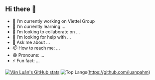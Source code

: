 ## Hi there 👋

- 🔭 I’m currently working on Viettel Group
- 🌱 I’m currently learning ...
- 👯 I’m looking to collaborate on ...
- 🤔 I’m looking for help with ...
- 💬 Ask me about ...
- 📫 How to reach me: ...
- 😄 Pronouns: ...
- ⚡ Fun fact: ...

[![Văn Luân's GitHub stats](https://github-readme-stats.vercel.app/api?username=luanpahm&include_all_commits=true&show_icons=true&theme=transparent)](https://github.com/luanpahm)
![Top Langs](https://github-readme-stats.vercel.app/api/top-langs/?username=luanpahm&size_weight=0.5&count_weight=0.5&theme=transparent)(https://github.com/luanpahm)
